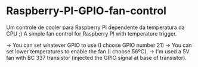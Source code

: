 # Raspberry-PI-GPIO-fan-control
Um controle de cooler para Raspberry PI dependente da temperatura da CPU ;)
A simple fan control for Raspberry PI with temperature trigger.

-> You can set whatever GPIO to use (I choose GPIO number 21)
-> You can set lower temperatures to enable the fan (I choose 56ºC).
-> I'm used a 5V fan with BC 337 transistor (injected the GPIO signal at base of transistor).
